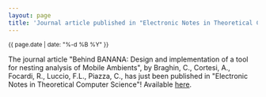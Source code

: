 ```yaml
---
layout: page
title: 'Journal article published in "Electronic Notes in Theoretical Computer Science"'
---
```


<small>{{ page.date | date: "%-d %B %Y" }}</small>

The journal article "Behind BANANA: Design and implementation of a tool for nesting analysis of Mobile Ambients", by Braghin, C., Cortesi, A., Focardi, R., Luccio, F.L., Piazza, C., has just been published in "Electronic Notes in Theoretical Computer Science"! Available [here](https://doi.org/10.1016/j.entcs.2004.02.014).
